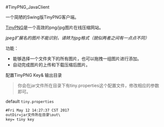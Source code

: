 #TinyPNG_JavaClient

一个简陋的Swing版TinyPNG客户端。

[TinyPNG](https://tinypng.com/)是一个高效的png/jpg图片在线压缩网站。

*jpeg扩展名的图片不能识别，请转为jpg格式（貌似两者之间有一点点不同）*

功能：
- 能够选择一个文件夹下的所有图片，也可以拖拽一组图片进行添加。
- 自动完成图片的上传和下载压缩后图片。

配置TinyPNG Key& 输出目录

> 你会在jar文件所在目录下有tiny.properties这个配置文件，修改相应的参数即可。

default ``tiny.properties``
```txt
#Fri May 12 14:27:37 CST 2017
outDir=jar文件所在目录\out\
key= tiny key
```

